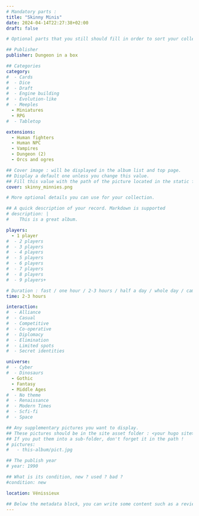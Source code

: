 ```yaml
---
# Mandatory parts :
title: "Skinny Minis"
date: 2024-04-14T22:27:38+02:00
draft: false

# Optional parts that you still should fill in order to sort your collection

## Publisher
publisher: Dungeon in a box

## Categories
category:
#  - Cards
#  - Dice
#  - Draft
#  - Engine building
#  - Evolution-like
#  - Meeples
  - Miniatures
  - RPG
#  - Tabletop

extensions:
  - Human fighters
  - Human NPC
  - Vampires
  - Dungeon (2)
  - Orcs and ogres

## Cover image : will be displayed in the album list and top page.
## Display a default one unless you change this value.
## Fill this value with the path of the picture located in the static folder
cover: skinny_minnies.png

# More optional details you can use for your collection.

## A quick description of your record. Markdown is supported
# description: |
#    This is a great album.

players:
  - 1 player
#  - 2 players
#  - 3 players
#  - 4 players
#  - 5 players
#  - 6 players
#  - 7 players
#  - 8 players
#  - 9 players+

# Duration : fast / one hour / 2-3 hours / half a day / whole day / campaign
time: 2-3 hours

interaction:
#  - Alliance
#  - Casual
#  - Competitive
#  - Co-operative
#  - Diplomacy
#  - Elimination
#  - Limited spots
#  - Secret identities

universe:
#  - Cyber
#  - Dinosaurs
  - Gothic
  - Fantasy
  - Middle Ages
#  - No theme
#  - Renaissance
#  - Modern Times
#  - Scfi-fi
#  - Space

## Any supplementary pictures you want to display.
## These pictures should be in the site asset folder : <your hugo site>/static
## If you put them into a sub-folder, don't forget it in the path !
# pictures:
#   - this-album/pict.jpg

## The publish year
# year: 1990

## What is its condition, new ? used ? bad ?
#condition: new

location: Vénissieux

## Below the metadata block, you can write some content such as a review or anything else you want. It'll be displayed in the album page.
---
```

